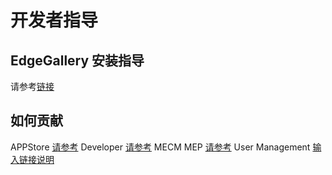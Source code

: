 开发者指导
=================

## EdgeGallery 安装指导

请参考[链接](https://gitee.com/edgegallery/platform-mgmt/blob/master/README.md)

## 如何贡献
APPStore [请参考](https://gitee.com/edgegallery/docs/blob/master/Projects/APPSTORE/AppStore_Contribution.md)
Developer [请参考](https://gitee.com/edgegallery/docs/blob/master/Projects/Developer/Developer_Contribution.md)
MECM
MEP [请参考](https://gitee.com/edgegallery/docs/blob/master/Projects/MEP/MEP_Contribution.md)
User Management [输入链接说明](https://gitee.com/edgegallery/docs/blob/master/Projects/User%20Management/User_Contribution.md)